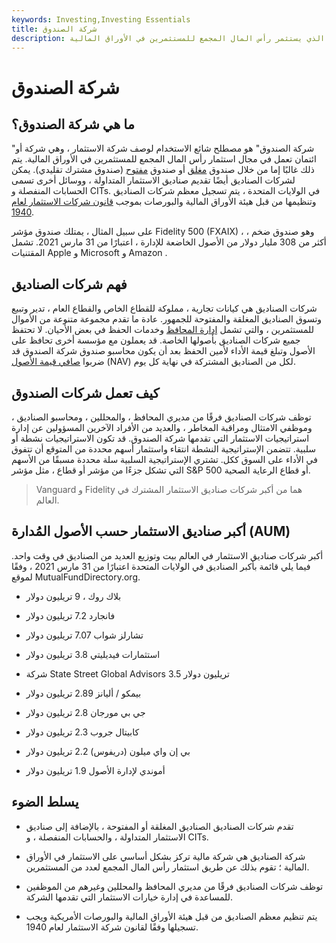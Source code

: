 ```yaml
---
keywords: Investing,Investing Essentials
title: شركة الصندوق
description: شركة الصندوق هو مصطلح شائع الاستخدام لوصف الشركة أو الصندوق الاستئماني الذي يستثمر رأس المال المجمع للمستثمرين في الأوراق المالية.
---
```


# شركة الصندوق
## ما هي شركة الصندوق؟

"شركة الصندوق" هو مصطلح شائع الاستخدام لوصف شركة الاستثمار ، وهي شركة أو ائتمان تعمل في مجال استثمار رأس المال المجمع للمستثمرين في الأوراق المالية. يتم ذلك غالبًا إما من خلال صندوق [مغلق](/closed-endinvestment) أو صندوق [مفتوح](/open-endfund) (صندوق مشترك تقليدي). يمكن لشركات الصناديق أيضًا تقديم صناديق الاستثمار المتداولة ، ووسائل أخرى تسمى الحسابات المنفصلة و CITs. في الولايات المتحدة ، يتم تسجيل معظم شركات الصناديق وتنظيمها من قبل هيئة الأوراق المالية والبورصات بموجب [قانون شركات الاستثمار لعام 1940](/investmentcompanyact).

على سبيل المثال ، يمتلك صندوق مؤشر Fidelity 500 (FXAIX) ، وهو صندوق ضخم ، أكثر من 308 مليار دولار من الأصول الخاضعة للإدارة ، اعتبارًا من 31 مارس 2021. تشمل المقتنيات Apple و Microsoft و Amazon .

## فهم شركات الصناديق

شركات الصناديق هي كيانات تجارية ، مملوكة للقطاع الخاص والقطاع العام ، تدير وتبيع وتسوق الصناديق المغلقة والمفتوحة للجمهور. عادة ما تقدم مجموعة متنوعة من الأموال للمستثمرين ، والتي تشمل [إدارة المحافظ](/portfoliomanagement) وخدمات الحفظ في بعض الأحيان. لا تحتفظ جميع شركات الصناديق بأصولها الخاصة. قد يعملون مع مؤسسة أخرى تحافظ على الأصول وتبلغ قيمة الأداء لأمين الحفظ بعد أن يكون محاسبو صندوق شركة الصندوق قد ضربوا [صافي قيمة الأصول](/nav) (NAV) لكل من الصناديق المشتركة في نهاية كل يوم.

## كيف تعمل شركات الصندوق

توظف شركات الصناديق فرقًا من مديري المحافظ ، والمحللين ، ومحاسبو الصناديق ، وموظفي الامتثال ومراقبة المخاطر ، والعديد من الأفراد الآخرين المسؤولين عن إدارة استراتيجيات الاستثمار التي تقدمها شركة الصندوق. قد تكون الاستراتيجيات نشطة أو سلبية. تتضمن الإستراتيجية النشطة انتقاء واستثمار أسهم محددة من المتوقع أن تتفوق في الأداء على السوق ككل. تشتري الإستراتيجية السلبية سلة محددة مسبقًا من الأسهم التي تشكل جزءًا من مؤشر أو قطاع ، مثل مؤشر S&P 500 أو قطاع الرعاية الصحية.

> Vanguard و Fidelity هما من أكبر شركات صناديق الاستثمار المشترك في العالم.

>

## أكبر صناديق الاستثمار حسب الأصول المُدارة (AUM)

أكبر شركات صناديق الاستثمار في العالم بيت وتوزيع العديد من الصناديق في وقت واحد. فيما يلي قائمة بأكبر الصناديق في الولايات المتحدة اعتبارًا من 31 مارس 2021 ، وفقًا لموقع MutualFundDirectory.org.

- بلاك روك ، 9 تريليون دولار

- فانجارد 7.2 تريليون دولار

- تشارلز شواب 7.07 تريليون دولار

- استثمارات فيديليتي 3.8 تريليون دولار

- شركة State Street Global Advisors 3.5 تريليون دولار

- بيمكو / أليانز 2.89 تريليون دولار

- جي بي مورجان 2.8 تريليون دولار

- كابيتال جروب 2.3 تريليون دولار

- بي إن واي ميلون (دريفوس) 2.2 تريليون دولار

- أموندي لإدارة الأصول 1.9 تريليون دولار

## يسلط الضوء

- تقدم شركات الصناديق الصناديق المغلقة أو المفتوحة ، بالإضافة إلى صناديق الاستثمار المتداولة ، والحسابات المنفصلة ، و CITs.

- شركة الصناديق هي شركة مالية تركز بشكل أساسي على الاستثمار في الأوراق المالية ؛ تقوم بذلك عن طريق استثمار رأس المال المجمع لعدد من المستثمرين.

- توظف شركات الصناديق فرقًا من مديري المحافظ والمحللين وغيرهم من الموظفين للمساعدة في إدارة خيارات الاستثمار التي تقدمها الشركة.

- يتم تنظيم معظم الصناديق من قبل هيئة الأوراق المالية والبورصات الأمريكية ويجب تسجيلها وفقًا لقانون شركة الاستثمار لعام 1940.

